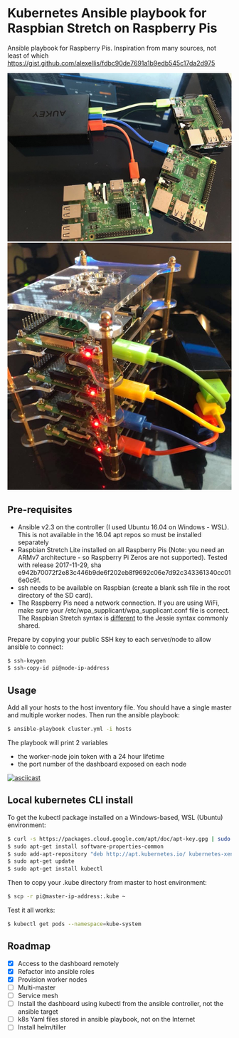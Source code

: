 # Kubernetes Ansible playbook for Raspbian Stretch on Raspberry Pis

Ansible playbook for Raspberry Pis. Inspiration from many sources, not least of which https://gist.github.com/alexellis/fdbc90de7691a1b9edb545c17da2d975

![](cluster.jpg)
![](cluster2.jpg)

## Pre-requisites

* Ansible v2.3 on the controller (I used Ubuntu 16.04 on Windows - WSL). This is not available in the 16.04 apt repos so must be installed separately
* Raspbian Stretch Lite installed on all Raspberry Pis (Note: you need an ARMv7 architecture - so Raspberry Pi Zeros are not supported). Tested with release 2017-11-29, sha e942b70072f2e83c446b9de6f202eb8f9692c06e7d92c343361340cc016e0c9f.
* ssh needs to be available on Raspbian (create a blank ssh file in the root directory of the SD card).
* The Raspberry Pis need a network connection. If you are using WiFi, make sure your /etc/wpa_supplicant/wpa_supplicant.conf file is correct. The Raspbian Stretch syntax is [different](https://howchoo.com/g/ndy1zte2yjn/how-to-set-up-wifi-on-your-raspberry-pi-without-ethernet) to the Jessie syntax commonly shared. 

Prepare by copying your public SSH key to each server/node to allow ansible to connect:

```bash
$ ssh-keygen
$ ssh-copy-id pi@node-ip-address
```

## Usage

Add all your hosts to the host inventory file. You should have a single master and multiple worker nodes. Then run the ansible playbook: 

```bash 
$ ansible-playbook cluster.yml -i hosts
```

The playbook will print 2 variables
* the worker-node join token with a 24 hour lifetime
* the port number of the dashboard exposed on each node

[![asciicast](https://asciinema.org/a/2idgjSVX9A2UUpLROCdYlQUKC.png)](https://asciinema.org/a/2idgjSVX9A2UUpLROCdYlQUKC?speed=4)

## Local kubernetes CLI install

To get the kubectl package installed on a Windows-based, WSL (Ubuntu) environment: 

```bash
$ curl -s https://packages.cloud.google.com/apt/doc/apt-key.gpg | sudo apt-key add -
$ sudo apt-get install software-properties-common
$ sudo add-apt-repository "deb http://apt.kubernetes.io/ kubernetes-xenial main"
$ sudo apt-get update
$ sudo apt-get install kubectl
```

Then to copy your .kube directory from master to host environment:

```bash
$ scp -r pi@master-ip-address:.kube ~
```

Test it all works:

```bash
$ kubectl get pods --namespace=kube-system
```

## Roadmap

- [x] Access to the dashboard remotely
- [x] Refactor into ansible roles
- [x] Provision worker nodes
- [ ] Multi-master
- [ ] Service mesh
- [ ] Install the dashboard using kubectl from the ansible controller, not the ansible target
- [ ] k8s Yaml files stored in ansible playbook, not on the Internet
- [ ] Install helm/tiller
